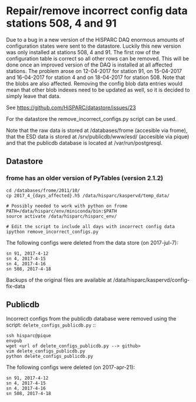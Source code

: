 # Repair/remove incorrect config data stations 508, 4 and 91

Due to a bug in a new version of the HiSPARC DAQ enormous amounts of configuration states were sent to the datastore. Luckily this new version was only installed at stations 508, 4 and 91. The first row of the configuration table is correct so all other rows can be removed. This will be done once an improved version of the DAQ is installed at all affected stations. The problem arose on 12-04-2017 for station 91, on 15-04-2017 and 16-04-2017 for station 4 and on 18-04-2017 for station 508. Note that the blobs are also affected. Removing the config blob data entries would mean that other blob indexes need to be updated as well, so it is decided to simply leave that data.

See https://github.com/HiSPARC/datastore/issues/23

For the datastore the remove_incorrect_configs.py script can be used.

Note that the raw data is stored at /databases/frome (accesible via frome), that the ESD data is stored at /srv/publicdb/www/esd/ (accesible via pique) and that the publicdb database is located at /var/run/postgresql.


## Datastore
### frome has an older version of PyTables (version 2.1.2)

    cd /databases/frome/2011/10/
    cp 2017_4_{days_affected}.h5 /data/hisparc/kaspervd/temp_data/

    # Possibly needed to work with python on frome
    PATH=/data/hisparc/env/miniconda/bin:$PATH
    source activate /data/hisparc/hisparc_env/

    # Edit the script to include all days with incorrect config data
    ipython remove_incorrect_configs.py

The following configs were deleted from the data store (on 2017-jul-7):

    sn 91, 2017-4-12
    sn 4, 2017-4-15
    sn 4, 2017-4-16
    sn 508, 2017-4-18

Backups of the original files are available at /data/hisparc/kaspervd/config-fix-data

## Publicdb

Incorrect configs from the publicdb database were removed using the script:
`delete_configs_publicdb.py` ::

    ssh hisparc@pique
    envpub
    wget <url of delete_configs_publicdb.py --> github>
    vim delete_configs_publicdb.py
    python delete_configs_publicdb.py

The following configs were deleted (on 2017-apr-21):

    sn 91, 2017-4-12
    sn 4, 2017-4-15
    sn 4, 2017-4-16
    sn 508, 2017-4-18

